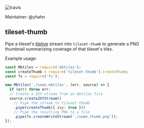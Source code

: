 ![travis](https://travis-ci.org/mapbox/tileset-thumb.svg?branch=master)

Maintainer: @yhahn

tileset-thumb
-------------
Pipe a tileset's [tilelive](https://github.com/mapbox/tilelive) stream into `tileset-thumb` to generate a PNG thumbnail summarizing coverage of that tileset's tiles.

Example usage:

```js
const Mbtiles = require('mbtiles');
const createThumb = require('tileset-thumb').createThumb;
const fs = require('fs');

new Mbtiles('./some.mbtiles', (err, source) => {
  if (err) throw err;
  // Create a ZXY stream from an mbtiles file
  source.createZXYStream()
    // Pipe the stream to tileset-thumb
    .pipe(createThumb({ zxy: true }))
    // Pipe the resulting PNG to a file
    .pipe(fs.createWriteStream('./some.thumb.png'));
});
```

